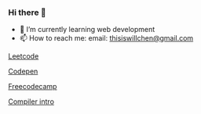 ### Hi there 👋

- 🌱 I’m currently learning 
web development
- 📫 How to reach me: 
email: thisiswillchen@gmail.com


[Leetcode](https://leetcode.com/u/Double-T1/) 

[Codepen](https://codepen.io/your-work) 

[Freecodecamp](https://www.freecodecamp.org/enjoyit) 

[Compiler intro](https://courses.edx.org/certificates/5dd850f195484d4ea670d0d09774f4b5?_gl=1*ocfi44*_gcl_aw*R0NMLjE3Mjc0MzQ1MDEuQ2owS0NRandyOW0zQmhESEFSSXNBTnV0MDRiSl82X1Zqc25ua25mOVJhUEpZWGxEYWthY1UycS1Tc2tjdlU3b3p3akU3cnNyRzN0VjRiVWFBdmpkRUFMd193Y0I.*_gcl_au*MTEwNTQzMTU1OS4xNzI3NDM0NTAx*_ga*MjY1ODkwMDI1LjE3Mjc0MzQ1MDE.*_ga_D3KS4KMDT0*MTcyNzQzNDUwMC4xLjEuMTcyNzQzNDgwNi4zOS4wLjA.)

<!--
**Double-T1/Double-T1** is a ✨ _special_ ✨ repository because its `README.md` (this file) appears on your GitHub profile.

Here are some ideas to get you started:

- 🔭 I’m currently working on 
a webpage
# 
- 👯 I’m looking to collaborate on ...
- 🤔 I’m looking for help with ...
- 💬 Ask me about ...

- ⚡ Fun fact: ...
-->
